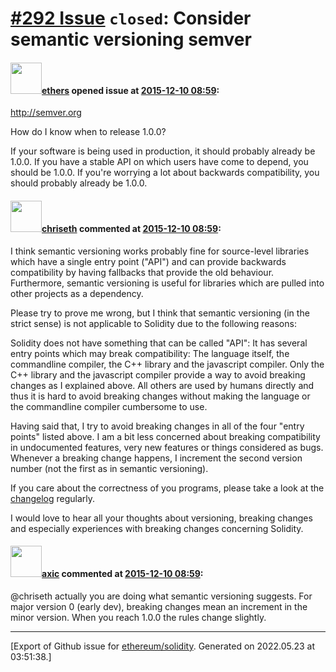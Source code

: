 # [\#292 Issue](https://github.com/ethereum/solidity/issues/292) `closed`: Consider semantic versioning semver

#### <img src="https://avatars.githubusercontent.com/u/6937903?u=058e26d648a749b9d89d1a77314d4c7cecd0e51a&v=4" width="50">[ethers](https://github.com/ethers) opened issue at [2015-12-10 08:59](https://github.com/ethereum/solidity/issues/292):

http://semver.org

How do I know when to release 1.0.0?

If your software is being used in production, it should probably already be 1.0.0. If you have a stable API on which users have come to depend, you should be 1.0.0. If you're worrying a lot about backwards compatibility, you should probably already be 1.0.0.


#### <img src="https://avatars.githubusercontent.com/u/9073706?v=4" width="50">[chriseth](https://github.com/chriseth) commented at [2015-12-10 08:59](https://github.com/ethereum/solidity/issues/292#issuecomment-163963028):

I think semantic versioning works probably fine for source-level libraries which have a single entry point ("API") and can provide backwards compatibility by having fallbacks that provide the old behaviour. Furthermore, semantic versioning is useful for libraries which are pulled into other projects as a dependency.

Please try to prove me wrong, but I think that semantic versioning (in the strict sense) is not applicable to Solidity due to the following reasons:

Solidity does not have something that can be called "API": It has several entry points which may break compatibility: The language itself, the commandline compiler, the C++ library and the javascript compiler. Only the C++ library and the javascript compiler provide a way to avoid breaking changes as I explained above. All others are used by humans directly and thus it is hard to avoid breaking changes without making the language or the commandline compiler cumbersome to use.

Having said that, I try to avoid breaking changes in all of the four "entry points" listed above. I am a bit less concerned about breaking compatibility in undocumented features, very new features or things considered as bugs. Whenever a breaking change happens, I increment the second version number (not the first as in semantic versioning).

If you care about the correctness of you programs, please take a look at the [changelog](https://github.com/ethereum/wiki/wiki/Solidity-Changelog) regularly.

I would love to hear all your thoughts about versioning, breaking changes and especially experiences with breaking changes concerning Solidity.

#### <img src="https://avatars.githubusercontent.com/u/20340?v=4" width="50">[axic](https://github.com/axic) commented at [2015-12-10 08:59](https://github.com/ethereum/solidity/issues/292#issuecomment-215052630):

@chriseth actually you are doing what semantic versioning suggests. For major version 0 (early dev), breaking changes mean an increment in the minor version. When you reach 1.0.0 the rules change slightly.


-------------------------------------------------------------------------------



[Export of Github issue for [ethereum/solidity](https://github.com/ethereum/solidity). Generated on 2022.05.23 at 03:51:38.]
